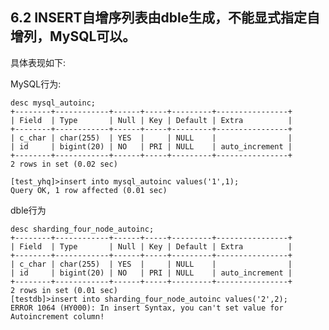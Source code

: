 ## 6.2 INSERT自增序列表由dble生成，不能显式指定自增列，MySQL可以。  
具体表现如下:

MySQL行为: 

	desc mysql_autoinc;
	+--------+------------+------+-----+---------+----------------+
	| Field  | Type       | Null | Key | Default | Extra          |
	+--------+------------+------+-----+---------+----------------+
	| c_char | char(255)  | YES  |     | NULL    |                |
	| id     | bigint(20) | NO   | PRI | NULL    | auto_increment |
	+--------+------------+------+-----+---------+----------------+
	2 rows in set (0.02 sec)
	
	[test_yhq]>insert into mysql_autoinc values('1',1);
	Query OK, 1 row affected (0.01 sec)
dble行为

	desc sharding_four_node_autoinc;
	+--------+------------+------+-----+---------+----------------+
	| Field  | Type       | Null | Key | Default | Extra          |
	+--------+------------+------+-----+---------+----------------+
	| c_char | char(255)  | YES  |     | NULL    |                |
	| id     | bigint(20) | NO   | PRI | NULL    | auto_increment |
	+--------+------------+------+-----+---------+----------------+
	2 rows in set (0.01 sec)
	[testdb]>insert into sharding_four_node_autoinc values('2',2);
	ERROR 1064 (HY000): In insert Syntax, you can't set value for Autoincrement column!
 
 

